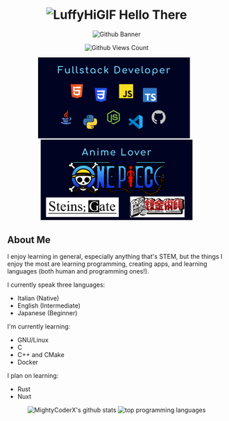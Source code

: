 <h1 align="center">
   <img alt="LuffyHiGIF" src="https://user-images.githubusercontent.com/36588044/186645406-275b9220-fbc1-4fb8-9f2b-6aabc1ebd95b.gif" width="60">
    Hello There
</h1>

<p align="center">
    <img alt="Github Banner" src="images/readme-banner.svg" width="750">
</p>

<p align="center">
    <img alt="Github Views Count" src="https://komarev.com/ghpvc/?username=MightyCoderX&color=blue&style=for-the-badge" width="150">
</p>
<!--
Reset counter: https://yhype.me/ghpvc
https://github.com/antonkomarev/github-profile-views-counter
-->

<p class="stats" align="center">
    <img src="images/fullstack-developer.svg" alt="MightyCoderX's github readme fullstack developer svg" width="350">
    &nbsp;&nbsp;
    <img src="images/anime-lover.svg" alt="MightyCoderX's github readme anime lover svg" width="350">
</p>


## About Me
I enjoy learning in general, especially anything that's STEM, but the things I enjoy the most are learning programming, creating apps, and learning languages (both human and programming ones!).

I currently speak three languages:
- Italian (Native)
- English (Intermediate)
- Japanese (Beginner)

I'm currently learning:
- GNU/Linux
- C
- C++ and CMake
- Docker

I plan on learning:
- Rust
- Nuxt

<p class="stats" align="center">
    <img src="https://github-readme-stats.vercel.app/api?username=MightyCoderX&theme=tokyonight&show_icons=true&hide_border=true" alt="MightyCoderX's github stats" height="170">
    <img src="https://github-readme-stats.vercel.app/api/top-langs/?username=anuraghazra&layout=compact&theme=tokyonight&hide_border=true" alt="top programming languages" height="170">
</p>
